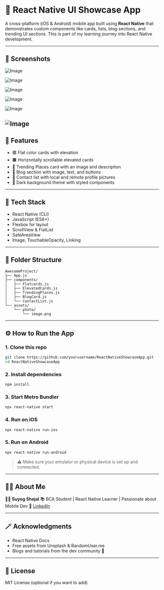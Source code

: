 # 📱 React Native UI Showcase App

A cross-platform (iOS & Android) mobile app built using **React Native** that demonstrates custom components like cards, lists, blog sections, and trending UI sections. This is part of my learning journey into React Native development.

---
## 📸 Screenshots




![Image](https://github.com/user-attachments/assets/6ea15227-d9df-44ff-84e7-a5d73618dc8b)

![Image](https://github.com/user-attachments/assets/ec4ba81d-0038-414a-9e3b-4f332351fb6f)

![Image](https://github.com/user-attachments/assets/d226634c-c497-46cf-b85c-c7c7c18a9ef3)

![Image](https://github.com/user-attachments/assets/3d6380b5-9e31-40bd-acaa-b7ba663e5870)

![Image](https://github.com/user-attachments/assets/d9329622-6d3e-4630-84ca-17dcd55cd687)

![Image](https://github.com/user-attachments/assets/6e4c3125-cceb-45ac-a86a-2b60e887c564)
---

## 🚀 Features

* 🟥 Flat color cards with elevation
* 🟫 Horizontally scrollable elevated cards
* 🏨 Trending Places card with an image and description
* 🧾 Blog section with image, text, and buttons
* 👤 Contact list with local and remote profile pictures
* 🌙 Dark background theme with styled components

---

## 🔧 Tech Stack

* React Native (CLI)
* JavaScript (ES6+)
* Flexbox for layout
* ScrollView & FlatList
* SafeAreaView
* Image, TouchableOpacity, Linking

---

## 📂 Folder Structure

```
AwesomeProject/
├── App.js
├── components/
│   ├── Flatcards.js
│   ├── ElevatedCards.js
│   ├── TrendingPlaces.js
│   ├── BlogCard.js
│   └── ContactList.js
└── assets/
    └── photo/
        └── image.png
```

---



## ⚙️ How to Run the App

### 1. Clone this repo

```bash
git clone https://github.com/yourusername/ReactNativeShowcaseApp.git
cd ReactNativeShowcaseApp
```

### 2. Install dependencies

```bash
npm install
```

### 3. Start Metro Bundler

```bash
npx react-native start
```

### 4. Run on iOS

```bash
npx react-native run-ios
```

### 5. Run on Android

```bash
npx react-native run-android
```

> ⚠️ Make sure your emulator or physical device is set up and connected.

---

## 🙋‍♂️ About Me

👨‍💻 **Suyog Shejal**
📚 BCA Student | React Native Learner | Passionate about Mobile Dev
🔗 [LinkedIn](https://www.linkedin.com/in/suyog-shejal-8637a3316/)

---

## 🪄 Acknowledgments

* React Native Docs
* Free assets from Unsplash & RandomUser.me
* Blogs and tutorials from the dev community 🙏

---

## 📃 License

MIT License (optional if you want to add)
